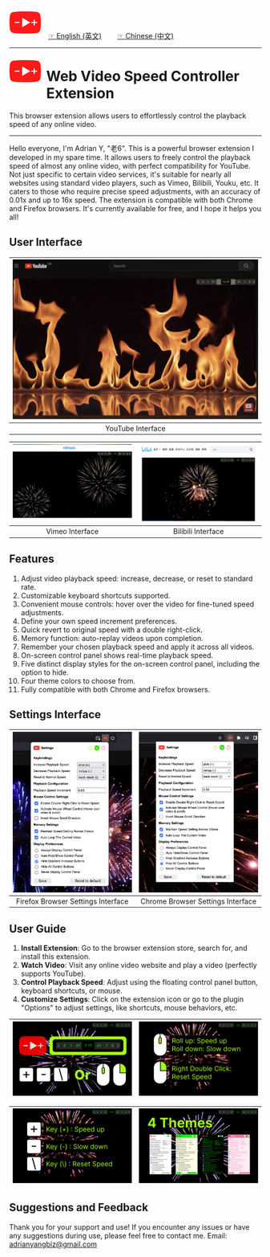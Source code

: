 <img src="icons/icon5k.png" width="64" style="margin-right: 10px;"> [☞ English (英文)](https://github.com/aynorway/ay-youtube-speed-controller/blob/master/README.md)&nbsp;&nbsp;&nbsp;&nbsp;&nbsp;&nbsp;&nbsp;&nbsp;[☞ Chinese (中文)](https://github.com/aynorway/ay-youtube-speed-controller/blob/master/README_cn.md)

---

<img src="icons/icon5k.png" width="64" align="left" style="margin-right: 10px; vertical-align: middle;">

# Web Video Speed Controller Extension

This browser extension allows users to effortlessly control the playback speed of any online video.

---

Hello everyone, I'm Adrian Y, "老6". This is a powerful browser extension I developed in my spare time. It allows users to freely control the playback speed of almost any online video, with perfect compatibility for YouTube. Not just specific to certain video services, it's suitable for nearly all websites using standard video players, such as Vimeo, Bilibili, Youku, etc. It caters to those who require precise speed adjustments, with an accuracy of 0.01x and up to 16x speed. The extension is compatible with both Chrome and Firefox browsers. It's currently available for free, and I hope it helps you all!

## User Interface 

| ![YouTube Interface](src/option/pics/Demo-youtube.png) |
|:--:| 
| YouTube Interface |

| ![Vimeo Interface](src/option/pics/Demo-vimeo.png) | ![Bilibili Interface](src/option/pics/Demo-bilibili.png) |
|:--:|:--:| 
| Vimeo Interface | Bilibili Interface |

## Features

1. Adjust video playback speed: increase, decrease, or reset to standard rate.
2. Customizable keyboard shortcuts supported.
3. Convenient mouse controls: hover over the video for fine-tuned speed adjustments.
4. Define your own speed increment preferences.
5. Quick revert to original speed with a double right-click.
6. Memory function: auto-replay videos upon completion.
7. Remember your chosen playback speed and apply it across all videos.
8. On-screen control panel shows real-time playback speed.
9. Five distinct display styles for the on-screen control panel, including the option to hide.
10. Four theme colors to choose from.
11. Fully compatible with both Chrome and Firefox browsers.

## Settings Interface 

| ![Firefox Settings](src/option/pics/IconIndicator-Firefox.png) | ![Chrome Settings](src/option/pics/IconIndicator-Chrome.png) |
|:--:|:--:| 
| Firefox Browser Settings Interface | Chrome Browser Settings Interface |

## User Guide

1. **Install Extension**: Go to the browser extension store, search for, and install this extension.
2. **Watch Video**: Visit any online video website and play a video (perfectly supports YouTube).
3. **Control Playback Speed**: Adjust using the floating control panel button, keyboard shortcuts, or mouse.
4. **Customize Settings**: Click on the extension icon or go to the plugin "Options" to adjust settings, like shortcuts, mouse behaviors, etc.

| ![Chrome Settings](pics/1.png) | ![Chrome Settings](pics/2.png) |
|:--:|:--:| 

| ![Firefox Settings](pics/3.png) | ![Chrome Settings](pics/4.png) |
|:--:|:--:| 

## Suggestions and Feedback

Thank you for your support and use! If you encounter any issues or have any suggestions during use, please feel free to contact me.
Email: [adrianyangbiz@gmail.com](mailto:adrianyangbiz@gmail.com)

